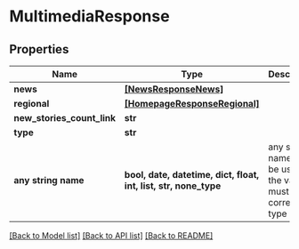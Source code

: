 # MultimediaResponse


## Properties
Name | Type | Description | Notes
------------ | ------------- | ------------- | -------------
**news** | [**[NewsResponseNews]**](NewsResponseNews.md) |  | [optional] 
**regional** | [**[HomepageResponseRegional]**](HomepageResponseRegional.md) |  | [optional] 
**new_stories_count_link** | **str** |  | [optional] 
**type** | **str** |  | [optional] 
**any string name** | **bool, date, datetime, dict, float, int, list, str, none_type** | any string name can be used but the value must be the correct type | [optional]

[[Back to Model list]](../README.md#documentation-for-models) [[Back to API list]](../README.md#documentation-for-api-endpoints) [[Back to README]](../README.md)


